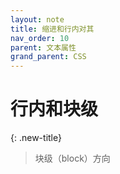```yaml
---
layout: note
title: 缩进和行内对其
nav_order: 10
parent: 文本属性
grand_parent: CSS
---
```


# 行内和块级

{: .new-title}
> 块级（block）方向
> 
> 
